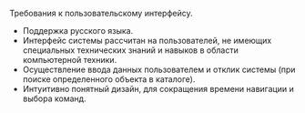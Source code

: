 Требования к пользовательскому интерфейсу.

* Поддержка русского языка.
* Интерфейс системы рассчитан на пользователей, не имеющих специальных технических знаний и навыков в области
компьютерной техники.
* Осуществление ввода данных пользователем и отклик системы (при поиске определенного объекта в каталоге).
* Интуитивно понятный дизайн, для сокращения времени навигации и выбора команд.
